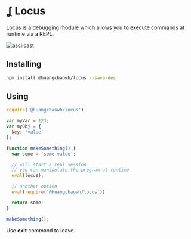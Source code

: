 ʆ Locus
=======

Locus is a debugging module which allows you to execute commands at runtime via a REPL.

[![asciicast](screenshot.png)](https://asciinema.org/a/102735?autoplay=1&speed=1.5)

## Installing

```bash
npm install @huangchaowh/locus --save-dev
```

## Using

```javascript
require('@huangchaowh/locus');

var myVar = 123;
var myObj = {
  key: 'value'
};

function makeSomething() {
  var some = 'some value';

  // will start a repl session
  // you can manipulate the program at runtime
  eval(locus);

  // another option
  eval(require('@huangchaowh/locus'))

  return some;
}

makeSomething();
```

Use **exit** command to leave.
